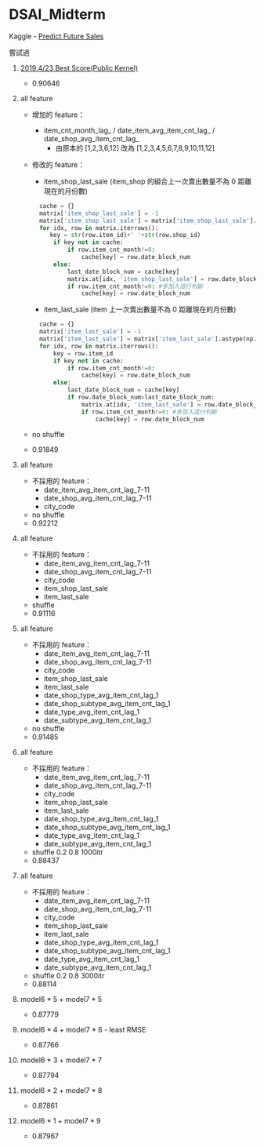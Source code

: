 # DSAI_Midterm
Kaggle - [Predict Future Sales](https://www.kaggle.com/c/competitive-data-science-predict-future-sales/overview)

嘗試過
1. [2019.4/23 Best Score(Public Kernel)](https://www.kaggle.com/dhimananubhav/feature-engineering-xgboost)
    - 0.90646
 
2. all feature
    - 增加的 feature：
       - item_cnt_month_lag_ / date_item_avg_item_cnt_lag_ / date_shop_avg_item_cnt_lag_ 
          - 由原本的 [1,2,3,6,12] 改為 [1,2,3,4,5,6,7,8,9,10,11,12]
    - 修改的 feature：
       - item_shop_last_sale (item_shop 的組合上一次賣出數量不為 0 距離現在的月份數)
       ```python
         cache = {}
         matrix['item_shop_last_sale'] = -1
         matrix['item_shop_last_sale'] = matrix['item_shop_last_sale'].astype(np.int8)
         for idx, row in matrix.iterrows():    
            key = str(row.item_id)+' '+str(row.shop_id)
             if key not in cache:
                 if row.item_cnt_month!=0:
                     cache[key] = row.date_block_num
             else:
                 last_date_block_num = cache[key]
                 matrix.at[idx, 'item_shop_last_sale'] = row.date_block_num - last_date_block_num
                 if row.item_cnt_month!=0: #多加入這行判斷
                     cache[key] = row.date_block_num         
       ```
       - item_last_sale (item 上一次賣出數量不為 0 距離現在的月份數)
       ```python
         cache = {}
         matrix['item_last_sale'] = -1
         matrix['item_last_sale'] = matrix['item_last_sale'].astype(np.int8)
         for idx, row in matrix.iterrows():    
             key = row.item_id
             if key not in cache:
                 if row.item_cnt_month!=0:
                     cache[key] = row.date_block_num
             else:
                 last_date_block_num = cache[key]
                 if row.date_block_num>last_date_block_num:
                     matrix.at[idx, 'item_last_sale'] = row.date_block_num - last_date_block_num
                     if row.item_cnt_month!=0: #多加入這行判斷
                         cache[key] = row.date_block_num         
       ```
 
    - no shuffle
    - 0.91849

3. all feature 
    - 不採用的 feature：
      - date_item_avg_item_cnt_lag_7-11
      - date_shop_avg_item_cnt_lag_7-11
      - city_code
    - no shuffle
    - 0.92212

4. all feature 
    - 不採用的 feature：
      - date_item_avg_item_cnt_lag_7-11
      - date_shop_avg_item_cnt_lag_7-11
      - city_code
      - item_shop_last_sale
      - item_last_sale
    - shuffle
    - 0.91116

5. all feature 
    - 不採用的 feature：
      - date_item_avg_item_cnt_lag_7-11
      - date_shop_avg_item_cnt_lag_7-11
      - city_code
      - item_shop_last_sale
      - item_last_sale
      - date_shop_type_avg_item_cnt_lag_1
      - date_shop_subtype_avg_item_cnt_lag_1
      - date_type_avg_item_cnt_lag_1
      - date_subtype_avg_item_cnt_lag_1
    - no shuffle
    - 0.91485

6. all feature 
    - 不採用的 feature：
      - date_item_avg_item_cnt_lag_7-11
      - date_shop_avg_item_cnt_lag_7-11
      - city_code
      - item_shop_last_sale
      - item_last_sale
      - date_shop_type_avg_item_cnt_lag_1
      - date_shop_subtype_avg_item_cnt_lag_1
      - date_type_avg_item_cnt_lag_1
      - date_subtype_avg_item_cnt_lag_1
    - shuffle 0.2 0.8 1000itr
    - 0.88437

7. all feature 
    - 不採用的 feature：
      - date_item_avg_item_cnt_lag_7-11
      - date_shop_avg_item_cnt_lag_7-11
      - city_code
      - item_shop_last_sale
      - item_last_sale
      - date_shop_type_avg_item_cnt_lag_1
      - date_shop_subtype_avg_item_cnt_lag_1
      - date_type_avg_item_cnt_lag_1
      - date_subtype_avg_item_cnt_lag_1
    - shuffle 0.2 0.8 3000itr
    - 0.88114

8. model6 * 5 + model7 * 5
    - 0.87779

9. model6 * 4 + model7 * 6 - least RMSE
    - 0.87766

10. model6 * 3 + model7 * 7
    - 0.87794

11. model6 * 2 + model7 * 8
    - 0.87861

12. model6 * 1 + model7 * 9
    - 0.87967

